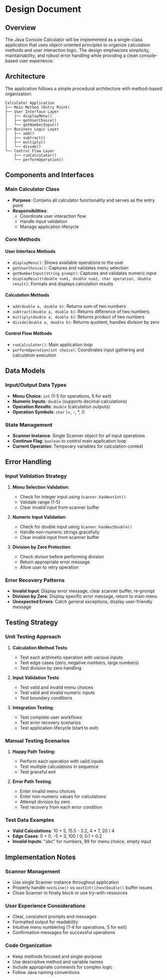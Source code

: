 # Design Document

## Overview

The Java Console Calculator will be implemented as a single-class application that uses object-oriented principles to organize calculation methods and user interaction logic. The design emphasizes simplicity, maintainability, and robust error handling while providing a clean console-based user experience.

## Architecture

The application follows a simple procedural architecture with method-based organization:

```
Calculator Application
├── Main Method (Entry Point)
├── User Interface Layer
│   ├── displayMenu()
│   ├── getUserChoice()
│   └── getNumberInput()
├── Business Logic Layer
│   ├── add()
│   ├── subtract()
│   ├── multiply()
│   └── divide()
└── Control Flow Layer
    ├── runCalculator()
    └── performOperation()
```

## Components and Interfaces

### Main Calculator Class
- **Purpose**: Contains all calculator functionality and serves as the entry point
- **Responsibilities**: 
  - Coordinate user interaction flow
  - Handle input validation
  - Manage application lifecycle

### Core Methods

#### User Interface Methods
- `displayMenu()`: Shows available operations to the user
- `getUserChoice()`: Captures and validates menu selection
- `getNumberInput(String prompt)`: Captures and validates numeric input
- `displayResult(double num1, double num2, char operation, double result)`: Formats and displays calculation results

#### Calculation Methods
- `add(double a, double b)`: Returns sum of two numbers
- `subtract(double a, double b)`: Returns difference of two numbers
- `multiply(double a, double b)`: Returns product of two numbers
- `divide(double a, double b)`: Returns quotient, handles division by zero

#### Control Flow Methods
- `runCalculator()`: Main application loop
- `performOperation(int choice)`: Coordinates input gathering and calculation execution

## Data Models

### Input/Output Data Types
- **Menu Choice**: `int` (1-5 for operations, 5 for exit)
- **Numeric Inputs**: `double` (supports decimal calculations)
- **Operation Results**: `double` (calculation outputs)
- **Operation Symbols**: `char` (+, -, *, /)

### State Management
- **Scanner Instance**: Single Scanner object for all input operations
- **Continue Flag**: `boolean` to control main application loop
- **Current Operation**: Temporary variables for calculation context

## Error Handling

### Input Validation Strategy
1. **Menu Selection Validation**:
   - Check for integer input using `Scanner.hasNextInt()`
   - Validate range (1-5)
   - Clear invalid input from scanner buffer

2. **Numeric Input Validation**:
   - Check for double input using `Scanner.hasNextDouble()`
   - Handle non-numeric strings gracefully
   - Clear invalid input from scanner buffer

3. **Division by Zero Protection**:
   - Check divisor before performing division
   - Return appropriate error message
   - Allow user to retry operation

### Error Recovery Patterns
- **Invalid Input**: Display error message, clear scanner buffer, re-prompt
- **Division by Zero**: Display specific error message, return to main menu
- **Unexpected Errors**: Catch general exceptions, display user-friendly message

## Testing Strategy

### Unit Testing Approach
1. **Calculation Method Tests**:
   - Test each arithmetic operation with various inputs
   - Test edge cases (zero, negative numbers, large numbers)
   - Test division by zero handling

2. **Input Validation Tests**:
   - Test valid and invalid menu choices
   - Test valid and invalid numeric inputs
   - Test boundary conditions

3. **Integration Testing**:
   - Test complete user workflows
   - Test error recovery scenarios
   - Test application lifecycle (start to exit)

### Manual Testing Scenarios
1. **Happy Path Testing**:
   - Perform each operation with valid inputs
   - Test multiple calculations in sequence
   - Test graceful exit

2. **Error Path Testing**:
   - Enter invalid menu choices
   - Enter non-numeric values for calculations
   - Attempt division by zero
   - Test recovery from each error condition

### Test Data Examples
- **Valid Calculations**: 10 + 5, 15.5 - 3.2, 4 * 7, 20 / 4
- **Edge Cases**: 0 + 0, -5 * 3, 100 / 0, 0.1 + 0.2
- **Invalid Inputs**: "abc" for numbers, 99 for menu choice, empty input

## Implementation Notes

### Scanner Management
- Use single Scanner instance throughout application
- Properly handle `nextLine()` vs `nextInt()`/`nextDouble()` buffer issues
- Close Scanner in finally block or use try-with-resources

### User Experience Considerations
- Clear, consistent prompts and messages
- Formatted output for readability
- Intuitive menu numbering (1-4 for operations, 5 for exit)
- Confirmation messages for successful operations

### Code Organization
- Keep methods focused and single-purpose
- Use descriptive method and variable names
- Include appropriate comments for complex logic
- Follow Java naming conventions